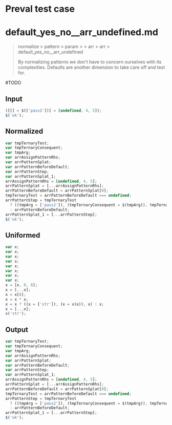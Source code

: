 # Preval test case

# default_yes_no__arr_undefined.md

> normalize > pattern > param >  > arr > arr > default_yes_no__arr_undefined
>
> By normalizing patterns we don't have to concern ourselves with its complexities. Defaults are another dimension to take care off and test for.

#TODO

## Input

`````js filename=intro
([[] = $(['pass2'])] = [undefined, 4, 5]);
$('ok');
`````

## Normalized

`````js filename=intro
var tmpTernaryTest;
var tmpTernaryConsequent;
var tmpArg;
var arrAssignPatternRhs;
var arrPatternSplat;
var arrPatternBeforeDefault;
var arrPatternStep;
var arrPatternSplat_1;
arrAssignPatternRhs = [undefined, 4, 5];
arrPatternSplat = [...arrAssignPatternRhs];
arrPatternBeforeDefault = arrPatternSplat[0];
tmpTernaryTest = arrPatternBeforeDefault === undefined;
arrPatternStep = tmpTernaryTest
  ? ((tmpArg = ['pass2']), (tmpTernaryConsequent = $(tmpArg)), tmpTernaryConsequent)
  : arrPatternBeforeDefault;
arrPatternSplat_1 = [...arrPatternStep];
$('ok');
`````

## Uniformed

`````js filename=intro
var x;
var x;
var x;
var x;
var x;
var x;
var x;
var x;
x = [x, 8, 8];
x = [...x];
x = x[8];
x = x * x;
x = x ? ((x = ['str']), (x = x(x)), x) : x;
x = [...x];
x('str');
`````

## Output

`````js filename=intro
var tmpTernaryTest;
var tmpTernaryConsequent;
var tmpArg;
var arrAssignPatternRhs;
var arrPatternSplat;
var arrPatternBeforeDefault;
var arrPatternStep;
var arrPatternSplat_1;
arrAssignPatternRhs = [undefined, 4, 5];
arrPatternSplat = [...arrAssignPatternRhs];
arrPatternBeforeDefault = arrPatternSplat[0];
tmpTernaryTest = arrPatternBeforeDefault === undefined;
arrPatternStep = tmpTernaryTest
  ? ((tmpArg = ['pass2']), (tmpTernaryConsequent = $(tmpArg)), tmpTernaryConsequent)
  : arrPatternBeforeDefault;
arrPatternSplat_1 = [...arrPatternStep];
$('ok');
`````
